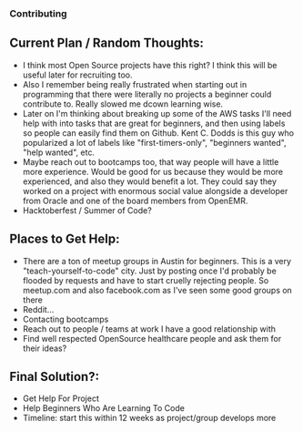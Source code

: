 ### Contributing

## Current Plan / Random Thoughts:
- I think most Open Source projects have this right? I think this will be useful later for recruiting too.
- Also I remember being really frustrated when starting out in programming that there were literally no projects a beginner could contribute to. Really slowed me dcown learning wise.
- Later on I'm thinking about breaking up some of the AWS tasks I'll need help with into tasks that are great for beginners, and then using labels so people can easily find them on Github. Kent C. Dodds is this guy who popularized a lot of labels like "first-timers-only", "beginners wanted", "help wanted", etc.
- Maybe reach out to bootcamps too, that way people will have a little more experience. Would be good for us because they would be more experienced, and also they would benefit a lot. They could say they worked on a project with enormous social value alongside a developer from Oracle and one of the board members from OpenEMR.
- Hacktoberfest / Summer of Code?

## Places to Get Help:
- There are a ton of meetup groups in Austin for beginners. This is a very "teach-yourself-to-code" city. Just by posting once I'd probably be flooded by requests and have to start cruelly rejecting people. So meetup.com and also facebook.com as I've seen some good groups on there
- Reddit...
- Contacting bootcamps
- Reach out to people / teams at work I have a good relationship with 
- Find well respected OpenSource healthcare people and ask them for their ideas?

## Final Solution?:
- Get Help For Project
- Help Beginners Who Are Learning To Code
- Timeline: start this within 12 weeks as project/group develops more
